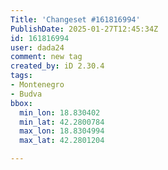 ```yaml
---
Title: 'Changeset #161816994'
PublishDate: 2025-01-27T12:45:34Z
id: 161816994
user: dada24
comment: new tag
created_by: iD 2.30.4
tags:
- Montenegro
- Budva
bbox:
  min_lon: 18.830402
  min_lat: 42.2800784
  max_lon: 18.8304994
  max_lat: 42.2801204

---
```

